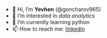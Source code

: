 - 👋 Hi, I’m **Yevhen** (@goncharov965)
- 👀 I’m interested in *data analytics*
- 🌱 I’m currently learning python
- 📫 How to reach me: [linkedin](https://www.linkedin.com/in/goncharov965/)
